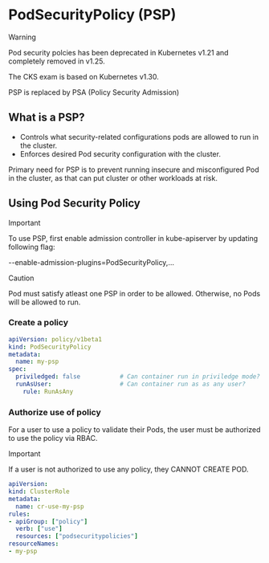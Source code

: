 # PodSecurityPolicy (PSP)

>[!WARNING]
>Pod security polcies has been deprecated in Kubernetes v1.21 and completely removed in v1.25.
> 
> The CKS exam is based on Kubernetes v1.30.
>
> PSP is replaced by PSA (Policy Security Admission)

## What is a PSP?
- Controls what security-related configurations pods are allowed to run in the cluster.
- Enforces desired Pod security configuration with the cluster.

Primary need for PSP is to prevent running insecure and misconfigured Pod in the cluster, as that can put cluster or other workloads at risk.

## Using Pod Security Policy

>[!IMPORTANT]
>To use PSP, first enable admission controller in kube-apiserver by updating following flag:
>
> --enable-admission-plugins=PodSecurityPolicy,...
>

>[!CAUTION]
>Pod must satisfy atleast one PSP in order to be allowed. Otherwise, no Pods will be allowed to run.
>

### Create a policy

```yaml
apiVersion: policy/v1beta1
kind: PodSecurityPolicy
metadata:
  name: my-psp
spec:
  priviledged: false           # Can container run in priviledge mode?
  runAsUser:                   # Can container run as as any user?
    rule: RunAsAny
```

### Authorize use of policy

For a user to use a policy to validate their Pods, the user must be authorized to use the policy via RBAC.

>[!IMPORTANT]
>If a user is not authorized to use any policy, they CANNOT CREATE POD.

```yaml
apiVersion:
kind: ClusterRole
metadata:
  name: cr-use-my-psp
rules:
- apiGroup: ["policy"]
  verb: ["use"]
  resources: ["podsecuritypolicies"]
resourceNames:
- my-psp
```
